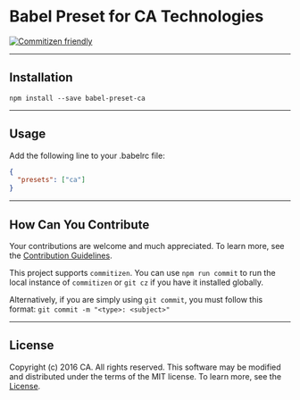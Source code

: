 # Babel Preset for CA Technologies
[![Commitizen friendly](https://img.shields.io/badge/commitizen-friendly-brightgreen.svg)](http://commitizen.github.io/cz-cli/)
************************************************************

## Installation
` npm install --save babel-preset-ca `
************************************************************

## Usage
Add the following line to your .babelrc file:

```json
{
  "presets": ["ca"]
}
```
************************************************************

## How Can You Contribute
Your contributions are welcome and much appreciated. To learn more, see the [Contribution Guidelines](https://github.com/CAAPIM/babel-preset-ca/blob/master/.github/CONTRIBUTING.md).

This project supports `commitizen`. You can use `npm run commit` to run the local instance of `commitizen` or `git cz` if you have it installed globally.

Alternatively, if you are simply using `git commit`, you must follow this format:
`git commit -m "<type>: <subject>"`
************************************************************

## License
Copyright (c) 2016 CA. All rights reserved.
This software may be modified and distributed under the terms of the MIT license. To learn more, see the [License](https://github.com/CAAPIM/babel-preset-ca/blob/master/.github/LICENSE.md).
